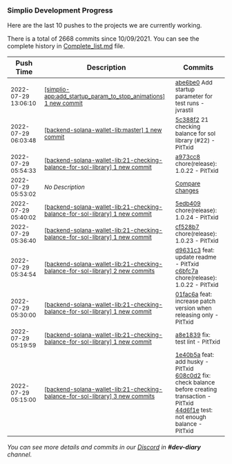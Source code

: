 
### Simplio Development Progress

Here are the last 10 pushes to the projects we are currently working.

There is a total of 2668 commits since 10/09/2021. You can see the complete history in
 [Complete_list.md](Complete_list.md) file.

| Push Time | Description | Commits |
| --- | --- | --- |
| <sub>2022-07-29 13:06:10</sub> | <sub>[[simplio-app:add\_startup\_param\_to\_stop\_animations] 1 new commit](https://github.com/SimplioOfficial/simplio-app/commit/abe6be0157e3e4b2eca00bf5299fc23d74b99b3b)</sub> | <sub>[abe6be0](https://github.com/SimplioOfficial/simplio-app/commit/abe6be0157e3e4b2eca00bf5299fc23d74b99b3b) Add startup parameter for test runs - jvrastil</sub> |
| <sub>2022-07-29 06:03:48</sub> | <sub>[[backend-solana-wallet-lib:master] 1 new commit](https://github.com/SimplioOfficial/backend-solana-wallet-lib/commit/5c388f2f0fe7eb24b475eaaa1b546680300cf612)</sub> | <sub>[5c388f2](https://github.com/SimplioOfficial/backend-solana-wallet-lib/commit/5c388f2f0fe7eb24b475eaaa1b546680300cf612) 21 checking balance for sol library (#22) - PitTxid</sub> |
| <sub>2022-07-29 05:54:33</sub> | <sub>[[backend-solana-wallet-lib:21\-checking\-balance\-for\-sol\-library] 1 new commit](https://github.com/SimplioOfficial/backend-solana-wallet-lib/commit/a973cc893ca3417adffaa7bff005bc5b8f68aba0)</sub> | <sub>[a973cc8](https://github.com/SimplioOfficial/backend-solana-wallet-lib/commit/a973cc893ca3417adffaa7bff005bc5b8f68aba0) chore(release): 1.0.22 - PitTxid</sub> |
| <sub>2022-07-29 05:53:02</sub> | <sub>_No Description_</sub> | <sub>[Compare changes](https://github.com/SimplioOfficial/backend-solana-wallet-lib/compare/5edb409327af...a050be8123bc)</sub> |
| <sub>2022-07-29 05:40:02</sub> | <sub>[[backend-solana-wallet-lib:21\-checking\-balance\-for\-sol\-library] 1 new commit](https://github.com/SimplioOfficial/backend-solana-wallet-lib/commit/5edb409327af2733539a55c013f5b4b281cd74a7)</sub> | <sub>[5edb409](https://github.com/SimplioOfficial/backend-solana-wallet-lib/commit/5edb409327af2733539a55c013f5b4b281cd74a7) chore(release): 1.0.24 - PitTxid</sub> |
| <sub>2022-07-29 05:36:40</sub> | <sub>[[backend-solana-wallet-lib:21\-checking\-balance\-for\-sol\-library] 1 new commit](https://github.com/SimplioOfficial/backend-solana-wallet-lib/commit/cf528b7b9a5ecdf973bcfac582a150983bf743dd)</sub> | <sub>[cf528b7](https://github.com/SimplioOfficial/backend-solana-wallet-lib/commit/cf528b7b9a5ecdf973bcfac582a150983bf743dd) chore(release): 1.0.23 - PitTxid</sub> |
| <sub>2022-07-29 05:34:54</sub> | <sub>[[backend-solana-wallet-lib:21\-checking\-balance\-for\-sol\-library] 2 new commits](https://github.com/SimplioOfficial/backend-solana-wallet-lib/compare/01fac6af8d4a...c6bfc7a19d44)</sub> | <sub>[d9631c3](https://github.com/SimplioOfficial/backend-solana-wallet-lib/commit/d9631c3da5107877cff64e4fb7502f44f748bab6) feat: update readme - PitTxid<br>[c6bfc7a](https://github.com/SimplioOfficial/backend-solana-wallet-lib/commit/c6bfc7a19d44421d1144996d5da07d788b5b2c92) chore(release): 1.0.22 - PitTxid</sub> |
| <sub>2022-07-29 05:30:00</sub> | <sub>[[backend-solana-wallet-lib:21\-checking\-balance\-for\-sol\-library] 1 new commit](https://github.com/SimplioOfficial/backend-solana-wallet-lib/commit/01fac6af8d4a08924cf96ed9172048cb49a713e0)</sub> | <sub>[01fac6a](https://github.com/SimplioOfficial/backend-solana-wallet-lib/commit/01fac6af8d4a08924cf96ed9172048cb49a713e0) feat: increase patch version when releasing only - PitTxid</sub> |
| <sub>2022-07-29 05:19:59</sub> | <sub>[[backend-solana-wallet-lib:21\-checking\-balance\-for\-sol\-library] 1 new commit](https://github.com/SimplioOfficial/backend-solana-wallet-lib/commit/a8e183954c20d1e61e1921b763cc5c28c8772111)</sub> | <sub>[a8e1839](https://github.com/SimplioOfficial/backend-solana-wallet-lib/commit/a8e183954c20d1e61e1921b763cc5c28c8772111) fix: test lint - PitTxid</sub> |
| <sub>2022-07-29 05:15:00</sub> | <sub>[[backend-solana-wallet-lib:21\-checking\-balance\-for\-sol\-library] 3 new commits](https://github.com/SimplioOfficial/backend-solana-wallet-lib/compare/a0549575a1ee...44d6f1e60783)</sub> | <sub>[1e40b5a](https://github.com/SimplioOfficial/backend-solana-wallet-lib/commit/1e40b5a3360231633f152380354fb9eeef879541) feat: add husky - PitTxid<br>[608c0d2](https://github.com/SimplioOfficial/backend-solana-wallet-lib/commit/608c0d2cd3bde03ad8447bd9e75df41575b5e726) fix: check balance before creating transaction - PitTxid<br>[44d6f1e](https://github.com/SimplioOfficial/backend-solana-wallet-lib/commit/44d6f1e60783840f95b381052153cb6e9a57bcfe) test: not enough balance - PitTxid</sub> |

_You can see more details and commits in our [Discord](https://discord.gg/aKhjuwZmdP) in **#dev-diary** channel._
